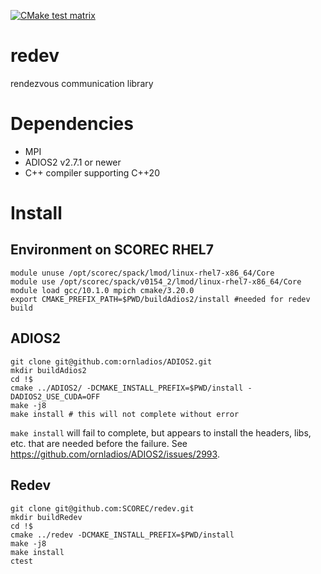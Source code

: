 [![CMake test matrix](https://github.com/SCOREC/redev/actions/workflows/cmake.yml/badge.svg)](https://github.com/SCOREC/redev/actions/workflows/cmake.yml)

# redev
rendezvous communication library

# Dependencies

- MPI
- ADIOS2 v2.7.1 or newer
- C++ compiler supporting C++20

# Install

## Environment on SCOREC RHEL7

```
module unuse /opt/scorec/spack/lmod/linux-rhel7-x86_64/Core 
module use /opt/scorec/spack/v0154_2/lmod/linux-rhel7-x86_64/Core 
module load gcc/10.1.0 mpich cmake/3.20.0
export CMAKE_PREFIX_PATH=$PWD/buildAdios2/install #needed for redev build
```

## ADIOS2

```
git clone git@github.com:ornladios/ADIOS2.git
mkdir buildAdios2
cd !$
cmake ../ADIOS2/ -DCMAKE_INSTALL_PREFIX=$PWD/install -DADIOS2_USE_CUDA=OFF
make -j8
make install # this will not complete without error
```

`make install` will fail to complete, but appears to install the headers, libs,
etc. that are needed before the failure.  See https://github.com/ornladios/ADIOS2/issues/2993.

## Redev

```
git clone git@github.com:SCOREC/redev.git
mkdir buildRedev
cd !$
cmake ../redev -DCMAKE_INSTALL_PREFIX=$PWD/install
make -j8
make install
ctest
```

